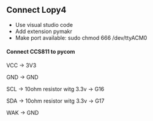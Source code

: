 ## Connect Lopy4

- Use visual studio code
- Add extension pymakr
- Make port available: sudo chmod 666 /dev/ttyACM0



#### Connect CCS811 to pycom

VCC -> 3V3

GND -> GND

SCL -> 10ohm resistor witg 3.3v -> G16

SDA -> 10ohm resistor witg 3.3v -> G17

WAK -> GND